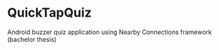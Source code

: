 # QuickTapQuiz
Android buzzer quiz application using Nearby Connections framework (bachelor thesis)

